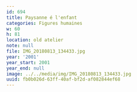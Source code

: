```yaml
---
id: 694
title: Paysanne é l'enfant
categories: Figures humaines
w: 60
h: 81
location: old atelier
note: null
file: IMG_20180813_134433.jpg
year: '2001'
year_start: 2001
year_end: null
image: ../../media/img/IMG_20180813_134433.jpg
uuid: fb0b026d-63ff-40af-bf2d-af082844ef68
---
```


